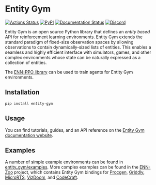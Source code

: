 # Entity Gym

[![Actions Status](https://github.com/entity-neural-network/entity-gym/workflows/Checks/badge.svg)](https://github.com/entity-neural-network/entity-gym/actions)
[![PyPI](https://img.shields.io/pypi/v/entity-gym.svg?style=flat-square)](https://pypi.org/project/entity-gym/)
[![Documentation Status](https://readthedocs.org/projects/entity-gym/badge/?version=latest&style=flat-square)](https://entity-gym.readthedocs.io/en/latest/?badge=latest)
[![Discord](https://img.shields.io/discord/913497968701747270?style=flat-square)](https://discord.gg/SjVqhSW4Qf)


Entity Gym is an open source Python library that defines an _entity based_ API for reinforcement learning environments.
Entity Gym extends the standard paradigm of fixed-size observation spaces by allowing observations to contain dynamically-sized lists of entities.
This enables a seamless and highly efficient interface with simulators, games, and other complex environments whose state can be naturally expressed as a collection of entities.

The [ENN-PPO library](https://github.com/entity-neural-network/incubator/tree/main/enn_ppo) can be used to train agents for Entity Gym environments.

## Installation

```
pip install entity-gym
```

## Usage

You can find tutorials, guides, and an API reference on the [Entity Gym documentation website](https://entity-gym.readthedocs.io/en/latest/index.html).

## Examples

A number of simple example environments can be found in [entity_gym/examples](https://github.com/entity-neural-network/entity-gym/tree/main/entity_gym/examples). More complex examples can be found in the [ENN-Zoo](https://github.com/entity-neural-network/incubator/tree/main/enn_zoo/enn_zoo) project, which contains Entity Gym bindings for [Procgen](https://github.com/openai/procgen), [Griddly](https://github.com/Bam4d/Griddly), [MicroRTS](https://github.com/santiontanon/microrts), [VizDoom](https://github.com/mwydmuch/ViZDoom), and [CodeCraft](https://github.com/cswinter/DeepCodeCraft).
